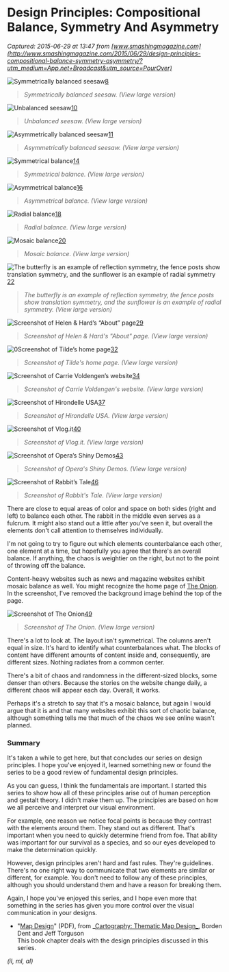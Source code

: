 # Design Principles: Compositional Balance, Symmetry And Asymmetry

_Captured: 2015-06-29 at 13:47 from [www.smashingmagazine.com](http://www.smashingmagazine.com/2015/06/29/design-principles-compositional-balance-symmetry-asymmetry/?utm_medium=App.net+Broadcast&utm_source=PourOver)_

![Symmetrically balanced seesaw](http://media.mediatemple.netdna-cdn.com/wp-content/uploads/2015/05/see-saw-symmetry-opt-small.png)[8](http://www.smashingmagazine.com/2015/06/29/design-principles-compositional-balance-symmetry-asymmetry/)  


> _Symmetrically balanced seesaw. (View large version)_

![Unbalanced seesaw](http://media.mediatemple.netdna-cdn.com/wp-content/uploads/2015/05/see-saw-unbalanced-opt-small.png)[10](http://www.smashingmagazine.com/2015/06/29/design-principles-compositional-balance-symmetry-asymmetry/)  


> _Unbalanced seesaw. (View large version)_

![Asymmetrically balanced seesaw](http://media.mediatemple.netdna-cdn.com/wp-content/uploads/2015/05/see-saw-asymmetry-opt-small.png)[11](http://www.smashingmagazine.com/2015/06/29/design-principles-compositional-balance-symmetry-asymmetry/)  


> _Asymmetrically balanced seesaw. (View large version)_

![Symmetrical balance](http://media.mediatemple.netdna-cdn.com/wp-content/uploads/2015/05/symmetry-opt-small.png)[14](http://www.smashingmagazine.com/2015/06/29/design-principles-compositional-balance-symmetry-asymmetry/)  


> _Symmetrical balance. (View large version)_

![Asymmetrical balance](http://media.mediatemple.netdna-cdn.com/wp-content/uploads/2015/05/asymmetry-opt-small.png)[16](http://www.smashingmagazine.com/2015/06/29/design-principles-compositional-balance-symmetry-asymmetry/)  


> _Asymmetrical balance. (View large version)_

![Radial balance](http://media.mediatemple.netdna-cdn.com/wp-content/uploads/2015/05/radial-opt-small.png)[18](http://www.smashingmagazine.com/2015/06/29/design-principles-compositional-balance-symmetry-asymmetry/)  


> _Radial balance. (View large version)_

![Mosaic balance](http://media.mediatemple.netdna-cdn.com/wp-content/uploads/2015/05/mosaic-opt-small.png)[20](http://www.smashingmagazine.com/2015/06/29/design-principles-compositional-balance-symmetry-asymmetry/)  


> _Mosaic balance. (View large version)_

![The butterfly is an example of reflection symmetry, the fence posts show translation symmetry, and the sunflower is an example of radial symmetry](http://media.mediatemple.netdna-cdn.com/wp-content/uploads/2015/05/03-types-of-symmetry-opt-small.jpg)[22](http://www.smashingmagazine.com/2015/06/29/design-principles-compositional-balance-symmetry-asymmetry/)  


> _The butterfly is an example of reflection symmetry, the fence posts show translation symmetry, and the sunflower is an example of radial symmetry. (View large version)_

![Screenshot of Helen & Hard’s “About” page](http://media.mediatemple.netdna-cdn.com/wp-content/uploads/2015/05/04-helen-and-hard-opt-small.jpg)[29](http://www.smashingmagazine.com/2015/06/29/design-principles-compositional-balance-symmetry-asymmetry/)  


> _Screenshot of Helen & Hard's "About" page. (View large version)_

![0Screenshot of Tilde’s home page](http://media.mediatemple.netdna-cdn.com/wp-content/uploads/2015/05/05-tilde-opt-small.png)[32](http://www.smashingmagazine.com/2015/06/29/design-principles-compositional-balance-symmetry-asymmetry/)  


> _Screenshot of Tilde's home page. (View large version)_

![Screenshot of Carrie Voldengen’s website](http://media.mediatemple.netdna-cdn.com/wp-content/uploads/2015/05/06-carrie-voldengen-opt-small.jpg)[34](http://www.smashingmagazine.com/2015/06/29/design-principles-compositional-balance-symmetry-asymmetry/)  


> _Screenshot of Carrie Voldengen's website. (View large version)_

![Screenshot of Hirondelle USA](http://media.mediatemple.netdna-cdn.com/wp-content/uploads/2015/05/07-hirondelle-usa-opt-small.jpg)[37](http://www.smashingmagazine.com/2015/06/29/design-principles-compositional-balance-symmetry-asymmetry/)  


> _Screenshot of Hirondelle USA. (View large version)_

![Screenshot of Vlog.it](http://media.mediatemple.netdna-cdn.com/wp-content/uploads/2015/05/08-vlog-it-opt-small.jpg)[40](http://www.smashingmagazine.com/2015/06/29/design-principles-compositional-balance-symmetry-asymmetry/)  


> _Screenshot of Vlog.it. (View large version)_

![Screenshot of Opera’s Shiny Demos](http://media.mediatemple.netdna-cdn.com/wp-content/uploads/2015/05/09-shinydemos-opt-small.png)[43](http://www.smashingmagazine.com/2015/06/29/design-principles-compositional-balance-symmetry-asymmetry/)  


> _Screenshot of Opera's Shiny Demos. (View large version)_

![Screenshot of Rabbit’s Tale](http://media.mediatemple.netdna-cdn.com/wp-content/uploads/2015/05/10-rabbitstale-opt-small.jpg)[46](http://www.smashingmagazine.com/2015/06/29/design-principles-compositional-balance-symmetry-asymmetry/)  


> _Screenshot of Rabbit's Tale. (View large version)_

There are close to equal areas of color and space on both sides (right and left) to balance each other. The rabbit in the middle even serves as a fulcrum. It might also stand out a little after you've seen it, but overall the elements don't call attention to themselves individually.

I'm not going to try to figure out which elements counterbalance each other, one element at a time, but hopefully you agree that there's an overall balance. If anything, the chaos is weightier on the right, but not to the point of throwing off the balance.

Content-heavy websites such as news and magazine websites exhibit mosaic balance as well. You might recognize the home page of [The Onion](http://theonion.com). In the screenshot, I've removed the background image behind the top of the page.

![Screenshot of The Onion](http://media.mediatemple.netdna-cdn.com/wp-content/uploads/2015/05/11-the-onion-opt-small.jpg)[49](http://www.smashingmagazine.com/2015/06/29/design-principles-compositional-balance-symmetry-asymmetry/)  


> _Screenshot of The Onion. (View large version)_

There's a lot to look at. The layout isn't symmetrical. The columns aren't equal in size. It's hard to identify what counterbalances what. The blocks of content have different amounts of content inside and, consequently, are different sizes. Nothing radiates from a common center.

There's a bit of chaos and randomness in the different-sized blocks, some denser than others. Because the stories on the website change daily, a different chaos will appear each day. Overall, it works.

Perhaps it's a stretch to say that it's a mosaic balance, but again I would argue that it is and that many websites exhibit this sort of chaotic balance, although something tells me that much of the chaos we see online wasn't planned.

### Summary

It's taken a while to get here, but that concludes our series on design principles. I hope you've enjoyed it, learned something new or found the series to be a good review of fundamental design principles.

As you can guess, I think the fundamentals are important. I started this series to show how all of these principles arise out of human perception and gestalt theory. I didn't make them up. The principles are based on how we all perceive and interpret our visual environment.

For example, one reason we notice focal points is because they contrast with the elements around them. They stand out as different. That's important when you need to quickly determine friend from foe. That ability was important for our survival as a species, and so our eyes developed to make the determination quickly.

However, design principles aren't hard and fast rules. They're guidelines. There's no one right way to communicate that two elements are similar or different, for example. You don't need to follow any of these principles, although you should understand them and have a reason for breaking them.

Again, I hope you've enjoyed this series, and I hope even more that something in the series has given you more control over the visual communication in your designs.

  * "[Map Design](http://www.geog.nau.edu/courses/rh83/pl431/workbook/MapDesign.PDF)" (PDF), from _[Cartography: Thematic Map Design_](http://www.amazon.com/Cartography-ArcView-Software-Borden-Dent/dp/0072822023), Borden Dent and Jeff Torguson  
This book chapter deals with the design principles discussed in this series.

_(il, ml, al)_
